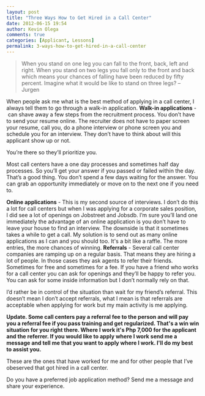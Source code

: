 ```yaml
---
layout: post
title: "Three Ways How to Get Hired in a Call Center"
date: 2012-06-15 19:54
author: Kevin Olega
comments: true
categories: [Applicant, Lessons]
permalink: 3-ways-how-to-get-hired-in-a-call-center
---
```

<blockquote>When you stand on one leg you can fall to the front, back, left and right. When you stand on two legs you fall only to the front and back which means your chances of falling have been reduced by fifty percent. Imagine what it would be like to stand on three legs? – Jurgen</blockquote>
When people ask me what is the best method of applying in a call center, I always tell them to go through a walk-in application.
<strong>Walk-in applications</strong> -  can shave away a few steps from the recruitment process. You don’t have to send your resume online. The recruiter does not have to paper screen your resume, call you, do a phone interview or phone screen you and schedule you for an interview. They don’t have to think about will this applicant show up or not.

You’re there so they’ll prioritize you.

Most call centers have a one day processes and sometimes half day processes. So you’ll get your answer if you passed or failed within the day. That’s a good thing. You don’t spend a few days waiting for the answer. You can grab an opportunity immediately or move on to the next one if you need to.

<strong>Online applications</strong> - This is my second source of interviews. I don’t do this a lot for call centers but when I was applying for a corporate sales position, I did see a lot of openings on Jobstreet and Jobsdb. I’m sure you’ll land one immediately the advantage of an online application is you don’t have to leave your house to find an interview. The downside is that it sometimes takes a while to get a call. My solution is to send out as many online applications as I can and you should too. It's a bit like a raffle. The more entries, the more chances of winning.
<strong>Referrals</strong> - Several call center companies are ramping up on a regular basis. That means they are hiring a lot of people. In those cases they ask agents to refer their friends. Sometimes for free and sometimes for a fee. If you have a friend who works for a call center you can ask for openings and they’ll be happy to refer you. You can ask for some inside information but I don’t normally rely on that.

I’d rather be in control of the situation than wait for my friend’s referral. This doesn’t mean I don’t accept referrals, what I mean is that referrals are acceptable when applying for work but my main activity is me applying.

<strong>Update. Some call centers pay a referral fee to the person and will pay you a referral fee if you pass training and get regularized. That's a win win situation for you right there. Where I work it's Php 7,000 for the applicant and the referrer. If you would like to apply where I work send me a message and tell me that you want to apply where I work. I'll do my best to assist you.</strong>

These are the ones that have worked for me and for other people that I’ve obeserved that got hired in a call center.

Do you have a preferred job application method? Send me a message and share your experience.
